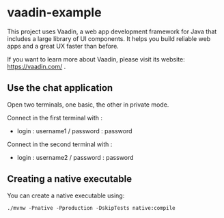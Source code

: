 # vaadin-example

This project uses Vaadin, a web app development framework for Java that includes a large library of UI components. It helps you build reliable web apps and a great UX faster than before.

If you want to learn more about Vaadin, please visit its website: https://vaadin.com/ .

## Use the chat application

Open two terminals, one basic, the other in private mode.

Connect in the first terminal with :
- login : username1 / password : password

Connect in the second terminal with :
- login : username2 / password : password

## Creating a native executable

You can create a native executable using:
```shell script
./mvnw -Pnative -Pproduction -DskipTests native:compile
```
